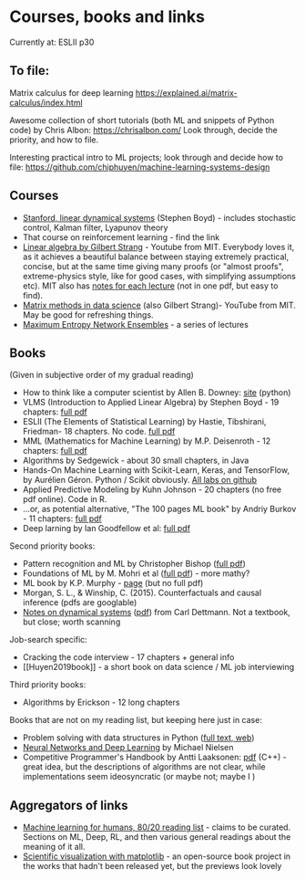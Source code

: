 # Courses, books and links

Currently at: ESLII p30

## To file:

Matrix calculus for deep learning
https://explained.ai/matrix-calculus/index.html

Awesome collection of short tutorials (both ML and snippets of Python code) by Chris Albon:
https://chrisalbon.com/
Look through, decide the priority, and how to file.

Interesting practical intro to ML projects; look through and decide how to file:
https://github.com/chiphuyen/machine-learning-systems-design

## Courses

* [Stanford, linear dynamical systems](http://stanford.edu/class/ee363/lectures.html) (Stephen Boyd) - includes stochastic control, Kalman filter, Lyapunov theory
* That course on reinforcement learning - find the link
* [Linear algebra by Gilbert Strang](https://www.youtube.com/playlist?list=PLE7DDD91010BC51F8) - Youtube from MIT. Everybody loves it, as it achieves a beautiful balance between staying extremely practical, concise, but at the same time giving many proofs (or "almost proofs", extreme-physics style, like for good cases, with simplifying assumptions etc). MIT also has [notes for each lecture](https://ocw.mit.edu/courses/mathematics/18-06sc-linear-algebra-fall-2011/syllabus/) (not in one pdf, but easy to find).
* [Matrix methods in data science](https://www.youtube.com/watch?v=Cx5Z-OslNWE&list=PLUl4u3cNGP63oMNUHXqIUcrkS2PivhN3k) (also Gilbert Strang)- YouTube from MIT. May be good for refreshing things.
* [Maximum Entropy Network Ensembles](http://www.maths.qmul.ac.uk/~gbianconi/LTCCModule) - a series of lectures

## Books

(Given in subjective order of my gradual reading)

* How to think like a computer scientist by Allen B. Downey: [site](http://openbookproject.net/thinkcs/python/english3e/) (python)
* VLMS (Introduction to Applied Linear Algebra) by Stephen Boyd - 19 chapters: [full pdf](http://vmls-book.stanford.edu/)
* ESLII (The Elements of Statistical Learning) by Hastie, Tibshirani, Friedman- 18 chapters. No code. [full pdf](https://web.stanford.edu/~hastie/ElemStatLearn/)
* MML (Mathematics for Machine Learning) by M.P. Deisenroth - 12 chapters: [full pdf](https://mml-book.github.io/)
* Algorithms by Sedgewick - about 30 small chapters, in Java
* Hands-On Machine Learning with Scikit-Learn, Keras, and TensorFlow, by Aurélien Géron. Python / Scikit obviously. [All labs on github](https://github.com/ageron/handson-ml2)
* Applied Predictive Modeling by Kuhn Johnson - 20 chapters (no free pdf online). Code in R.
* ...or, as potential alternative, "The 100 pages ML book" by Andriy Burkov - 11 chapters: [full pdf](http://themlbook.com/wiki/doku.php)
* Deep larning by Ian Goodfellow et al: [full pdf](http://www.deeplearningbook.org/)

Second priority books:

* Pattern recognition and ML by Christopher Bishop ([full pdf](https://www.microsoft.com/en-us/research/publication/pattern-recognition-machine-learning/))
* Foundations of ML by M. Mohri et al ([full pdf](https://cs.nyu.edu/~mohri/mlbook/)) - more mathy?
* ML book by K.P. Murphy - [page](https://www.cs.ubc.ca/~murphyk/MLbook/) (but no full pdf)
* Morgan, S. L., & Winship, C. (2015). Counterfactuals and causal inference (pdfs are googlable)
* [Notes on dynamical systems](https://people.maths.bris.ac.uk/~macpd/ads/) ([pdf](https://people.maths.bris.ac.uk/~macpd/ads/bnotes.pdf)) from Carl Dettmann. Not a textbook, but close; worth scanning

Job-search specific:
* Cracking the code interview - 17 chapters + general info
* [[Huyen2019book]] - a short book on data science / ML job interviewing

Third priority books:

* Algorithms by Erickson - 12 long chapters

Books that are not on my reading list, but keeping here just in case:

* Problem solving with data structures in Python ([full text, web](https://runestone.academy/runestone/books/published/pythonds/index.html))
* [Neural Networks and Deep Learning](http://neuralnetworksanddeeplearning.com/index.html) by Michael Nielsen
* Competitive Programmer's Handbook by Antti Laaksonen: [pdf](https://cses.fi/book/book.pdf) (C++) - great idea, but the descriptions of algorithms are not clear, while implementations seem ideosyncratic (or maybe not; maybe I )

## Aggregators of links

* [Machine learning for humans, 80/20 reading list](https://medium.com/machine-learning-for-humans/ai-reading-list-c4753afd97a) - claims to be curated. Sections on ML, Deep, RL, and then various general readings about the meaning of it all.
* [Scientific visualization with matplotlib](https://github.com/rougier/scientific-visualization-book) - an open-source book project in the works that hadn't been released yet, but the previews look lovely